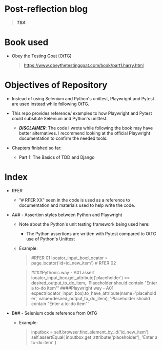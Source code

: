 # Post-reflection blog
> ***TBA***

# Book used
- Obey the Testing Goat (OtTG)
    > https://www.obeythetestinggoat.com/book/part1.harry.html

# Objectives of Repository
- Instead of using Selenium and Python's unittest, Playwright and Pytest are used instead while following OtTG.
- This repo provides reference/ examples to how Playwright and Pytest could subsitute Selenium and Python's unittest.
    - ***DISCLAIMER***: The code I wrote while following the book may have better alternatives. I recommend looking at the official Playwright documentation to confirm the needed tools.

- Chapters finished so far:
    - Part 1: The Basics of TDD and Django

# Index

- RFER
    - "# RFER XX" seen in the code is used as a reference to documentation and materials used to help write the code.

- A## - Assertion styles between Python and Playwright
    - Note about the Python's unit testing framework being used here: 
        - The Python assertions are written with Pytest compared to OtTG use of Python's Unittest
    - Example:
        > #RFER 01
        > locator_input_box:Locator = page.locator('id=id_new_item') # RFER 02

        > ####Pythonic way - A01
        > assert locator_input_box.get_attribute('placeholder') == desired_output_to_do_item, 'Placeholder should contain "Enter a to-do item"'
        > ####Playwright way - A01
        > expect(locator_input_box).to_have_attribute(name='placeholder', value=desired_output_to_do_item), 'Placeholder should contain "Enter a to-do item"'

- B## - Selenium code reference from OtTG
    - Example:
        > inputbox = self.browser.find_element_by_id('id_new_item')  
        > self.assertEqual(
        >   inputbox.get_attribute('placeholder'),
        >   'Enter a to-do item'
        > )
